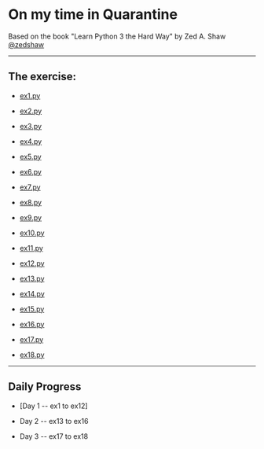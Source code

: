 # On my time in Quarantine
Based on the book "Learn Python 3 the Hard Way" by Zed A. Shaw [@zedshaw](https://www.github.com/zedshaw)

---

## The exercise:

* [ex1.py](https://github.com/raman934/Learn-Python-3-The-Hard-Way/blob/master/ex1.py)

* [ex2.py](https://github.com/raman934/Learn-Python-3-The-Hard-Way/blob/master/ex2.py)

* [ex3.py](https://github.com/raman934/Learn-Python-3-The-Hard-Way/blob/master/ex3.py)

* [ex4.py](https://github.com/raman934/Learn-Python-3-The-Hard-Way/blob/master/ex4.py)

* [ex5.py](https://github.com/raman934/Learn-Python-3-The-Hard-Way/blob/master/ex5.py)

* [ex6.py](https://github.com/raman934/Learn-Python-3-The-Hard-Way/blob/master/ex6.py)

* [ex7.py](https://github.com/raman934/Learn-Python-3-The-Hard-Way/blob/master/ex7.py)

* [ex8.py](https://github.com/raman934/Learn-Python-3-The-Hard-Way/blob/master/ex8.py)

* [ex9.py](https://github.com/raman934/Learn-Python-3-The-Hard-Way/blob/master/ex9.py)

* [ex10.py](https://github.com/raman934/Learn-Python-3-The-Hard-Way/blob/master/ex10.py)

* [ex11.py](https://github.com/raman934/Learn-Python-3-The-Hard-Way/blob/master/ex11.py)

* [ex12.py](https://github.com/raman934/Learn-Python-3-The-Hard-Way/blob/master/ex12.py)

* [ex13.py](https://github.com/raman934/Learn-Python-3-The-Hard-Way/blob/master/ex13.py)

* [ex14.py](https://github.com/raman934/Learn-Python-3-The-Hard-Way/blob/master/ex14.py)

* [ex15.py](https://github.com/raman934/Learn-Python-3-The-Hard-Way/blob/master/ex15.py)

* [ex16.py](https://github.com/raman934/Learn-Python-3-The-Hard-Way/blob/master/ex16.py)

* [ex17.py](https://github.com/raman934/Learn-Python-3-The-Hard-Way/blob/master/ex17.py)

* [ex18.py](https://github.com/raman934/Learn-Python-3-The-Hard-Way/blob/master/ex18.py)

---

## Daily Progress

* [Day 1 -- ex1 to ex12]

* Day 2 -- ex13 to ex16

* Day 3 -- ex17 to ex18
